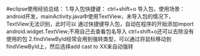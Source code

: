 #eclipse使用经验总结：
1.导入包快捷键： ctrl+shift+o 导入包，使用场景：android开发，mainActivity.java中使用TextView，未导入包的情况下，TextView无法识别，此时可以
	通过快捷键导入包，自动在程序的开始添加import android.widget.TextView;不用自己去查看包名导入
    ctrl+shift+o还可以去除没有使用的包
2.findViewById经常会用到强转类型，可以通过将鼠标移动到findViewById上，然后选择add cast to XX来自动强转
